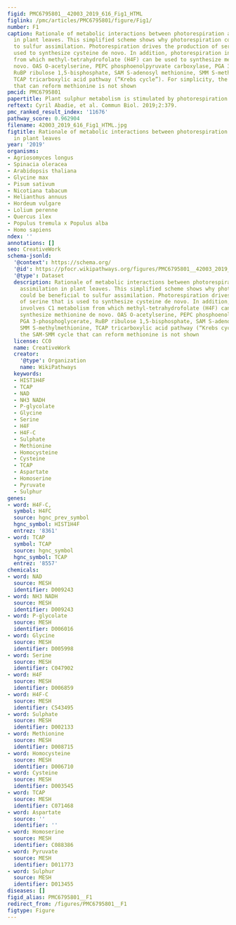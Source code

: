 ```yaml
---
figid: PMC6795801__42003_2019_616_Fig1_HTML
figlink: /pmc/articles/PMC6795801/figure/Fig1/
number: F1
caption: Rationale of metabolic interactions between photorespiration and S assimilation
  in plant leaves. This simplified scheme shows why photorespiration could be beneficial
  to sulfur assimilation. Photorespiration drives the production of serine that is
  used to synthesize cysteine de novo. In addition, photorespiration involves C1 metabolism
  from which methyl-tetrahydrofolate (H4F) can be used to synthesize methionine de
  novo. OAS O-acetylserine, PEPC phosphoenolpyruvate carboxylase, PGA 3-phosphoglycerate,
  RuBP ribulose 1,5-bisphosphate, SAM S-adenosyl methionine, SMM S-methylmethionine,
  TCAP tricarboxylic acid pathway (“Krebs cycle”). For simplicity, the SAM-SMM cycle
  that can reform methionine is not shown
pmcid: PMC6795801
papertitle: Plant sulphur metabolism is stimulated by photorespiration.
reftext: Cyril Abadie, et al. Commun Biol. 2019;2:379.
pmc_ranked_result_index: '11676'
pathway_score: 0.962904
filename: 42003_2019_616_Fig1_HTML.jpg
figtitle: Rationale of metabolic interactions between photorespiration and S assimilation
  in plant leaves
year: '2019'
organisms:
- Agriosomyces longus
- Spinacia oleracea
- Arabidopsis thaliana
- Glycine max
- Pisum sativum
- Nicotiana tabacum
- Helianthus annuus
- Hordeum vulgare
- Lolium perenne
- Quercus ilex
- Populus tremula x Populus alba
- Homo sapiens
ndex: ''
annotations: []
seo: CreativeWork
schema-jsonld:
  '@context': https://schema.org/
  '@id': https://pfocr.wikipathways.org/figures/PMC6795801__42003_2019_616_Fig1_HTML.html
  '@type': Dataset
  description: Rationale of metabolic interactions between photorespiration and S
    assimilation in plant leaves. This simplified scheme shows why photorespiration
    could be beneficial to sulfur assimilation. Photorespiration drives the production
    of serine that is used to synthesize cysteine de novo. In addition, photorespiration
    involves C1 metabolism from which methyl-tetrahydrofolate (H4F) can be used to
    synthesize methionine de novo. OAS O-acetylserine, PEPC phosphoenolpyruvate carboxylase,
    PGA 3-phosphoglycerate, RuBP ribulose 1,5-bisphosphate, SAM S-adenosyl methionine,
    SMM S-methylmethionine, TCAP tricarboxylic acid pathway (“Krebs cycle”). For simplicity,
    the SAM-SMM cycle that can reform methionine is not shown
  license: CC0
  name: CreativeWork
  creator:
    '@type': Organization
    name: WikiPathways
  keywords:
  - HIST1H4F
  - TCAP
  - NAD
  - NH3 NADH
  - P-glycolate
  - Glycine
  - Serine
  - H4F
  - H4F-C
  - Sulphate
  - Methionine
  - Homocysteine
  - Cysteine
  - TCAP
  - Aspartate
  - Homoserine
  - Pyruvate
  - Sulphur
genes:
- word: H4F-C,
  symbol: H4FC
  source: hgnc_prev_symbol
  hgnc_symbol: HIST1H4F
  entrez: '8361'
- word: TCAP
  symbol: TCAP
  source: hgnc_symbol
  hgnc_symbol: TCAP
  entrez: '8557'
chemicals:
- word: NAD
  source: MESH
  identifier: D009243
- word: NH3 NADH
  source: MESH
  identifier: D009243
- word: P-glycolate
  source: MESH
  identifier: D006016
- word: Glycine
  source: MESH
  identifier: D005998
- word: Serine
  source: MESH
  identifier: C047902
- word: H4F
  source: MESH
  identifier: D006859
- word: H4F-C
  source: MESH
  identifier: C543495
- word: Sulphate
  source: MESH
  identifier: D002133
- word: Methionine
  source: MESH
  identifier: D008715
- word: Homocysteine
  source: MESH
  identifier: D006710
- word: Cysteine
  source: MESH
  identifier: D003545
- word: TCAP
  source: MESH
  identifier: C071468
- word: Aspartate
  source: ''
  identifier: ''
- word: Homoserine
  source: MESH
  identifier: C088386
- word: Pyruvate
  source: MESH
  identifier: D011773
- word: Sulphur
  source: MESH
  identifier: D013455
diseases: []
figid_alias: PMC6795801__F1
redirect_from: /figures/PMC6795801__F1
figtype: Figure
---
```


